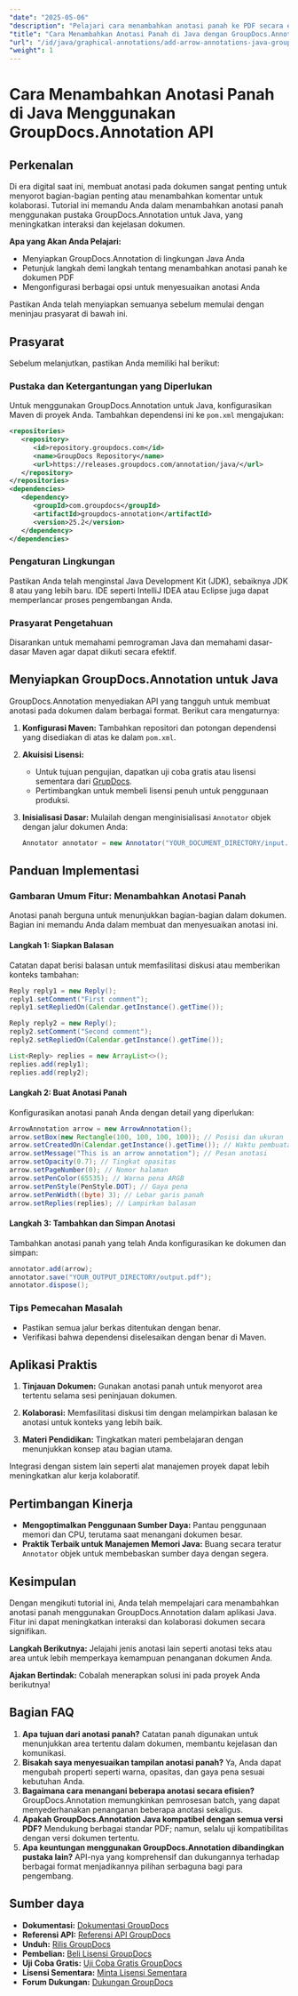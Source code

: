 ```yaml
---
"date": "2025-05-06"
"description": "Pelajari cara menambahkan anotasi panah ke PDF secara efisien menggunakan pustaka GroupDocs.Annotation untuk Java. Tingkatkan kejelasan dan kolaborasi dokumen."
"title": "Cara Menambahkan Anotasi Panah di Java dengan GroupDocs.Annotation API"
"url": "/id/java/graphical-annotations/add-arrow-annotations-java-groupdocs/"
"weight": 1
---
```


# Cara Menambahkan Anotasi Panah di Java Menggunakan GroupDocs.Annotation API

## Perkenalan

Di era digital saat ini, membuat anotasi pada dokumen sangat penting untuk menyorot bagian-bagian penting atau menambahkan komentar untuk kolaborasi. Tutorial ini memandu Anda dalam menambahkan anotasi panah menggunakan pustaka GroupDocs.Annotation untuk Java, yang meningkatkan interaksi dan kejelasan dokumen.

**Apa yang Akan Anda Pelajari:**
- Menyiapkan GroupDocs.Annotation di lingkungan Java Anda
- Petunjuk langkah demi langkah tentang menambahkan anotasi panah ke dokumen PDF
- Mengonfigurasi berbagai opsi untuk menyesuaikan anotasi Anda

Pastikan Anda telah menyiapkan semuanya sebelum memulai dengan meninjau prasyarat di bawah ini.

## Prasyarat

Sebelum melanjutkan, pastikan Anda memiliki hal berikut:

### Pustaka dan Ketergantungan yang Diperlukan
Untuk menggunakan GroupDocs.Annotation untuk Java, konfigurasikan Maven di proyek Anda. Tambahkan dependensi ini ke `pom.xml` mengajukan:

```xml
<repositories>
   <repository>
      <id>repository.groupdocs.com</id>
      <name>GroupDocs Repository</name>
      <url>https://releases.groupdocs.com/annotation/java/</url>
   </repository>
</repositories>
<dependencies>
   <dependency>
      <groupId>com.groupdocs</groupId>
      <artifactId>groupdocs-annotation</artifactId>
      <version>25.2</version>
   </dependency>
</dependencies>
```

### Pengaturan Lingkungan
Pastikan Anda telah menginstal Java Development Kit (JDK), sebaiknya JDK 8 atau yang lebih baru. IDE seperti IntelliJ IDEA atau Eclipse juga dapat memperlancar proses pengembangan Anda.

### Prasyarat Pengetahuan
Disarankan untuk memahami pemrograman Java dan memahami dasar-dasar Maven agar dapat diikuti secara efektif.

## Menyiapkan GroupDocs.Annotation untuk Java

GroupDocs.Annotation menyediakan API yang tangguh untuk membuat anotasi pada dokumen dalam berbagai format. Berikut cara mengaturnya:

1. **Konfigurasi Maven:**
   Tambahkan repositori dan potongan dependensi yang disediakan di atas ke dalam `pom.xml`.

2. **Akuisisi Lisensi:**
   - Untuk tujuan pengujian, dapatkan uji coba gratis atau lisensi sementara dari [GrupDocs](https://purchase.groupdocs.com/temporary-license/).
   - Pertimbangkan untuk membeli lisensi penuh untuk penggunaan produksi.

3. **Inisialisasi Dasar:**
   Mulailah dengan menginisialisasi `Annotator` objek dengan jalur dokumen Anda:

   ```java
   Annotator annotator = new Annotator("YOUR_DOCUMENT_DIRECTORY/input.pdf");
   ```

## Panduan Implementasi

### Gambaran Umum Fitur: Menambahkan Anotasi Panah
Anotasi panah berguna untuk menunjukkan bagian-bagian dalam dokumen. Bagian ini memandu Anda dalam membuat dan menyesuaikan anotasi ini.

#### Langkah 1: Siapkan Balasan 
Catatan dapat berisi balasan untuk memfasilitasi diskusi atau memberikan konteks tambahan:

```java
Reply reply1 = new Reply();
reply1.setComment("First comment");
reply1.setRepliedOn(Calendar.getInstance().getTime());

Reply reply2 = new Reply();
reply2.setComment("Second comment");
reply2.setRepliedOn(Calendar.getInstance().getTime());

List<Reply> replies = new ArrayList<>();
replies.add(reply1);
replies.add(reply2);
```

#### Langkah 2: Buat Anotasi Panah 
Konfigurasikan anotasi panah Anda dengan detail yang diperlukan:

```java
ArrowAnnotation arrow = new ArrowAnnotation();
arrow.setBox(new Rectangle(100, 100, 100, 100)); // Posisi dan ukuran
arrow.setCreatedOn(Calendar.getInstance().getTime()); // Waktu pembuatan
arrow.setMessage("This is an arrow annotation"); // Pesan anotasi
arrow.setOpacity(0.7); // Tingkat opasitas
arrow.setPageNumber(0); // Nomor halaman
arrow.setPenColor(65535); // Warna pena ARGB
arrow.setPenStyle(PenStyle.DOT); // Gaya pena
arrow.setPenWidth((byte) 3); // Lebar garis panah
arrow.setReplies(replies); // Lampirkan balasan
```

#### Langkah 3: Tambahkan dan Simpan Anotasi 
Tambahkan anotasi panah yang telah Anda konfigurasikan ke dokumen dan simpan:

```java
annotator.add(arrow);
annotator.save("YOUR_OUTPUT_DIRECTORY/output.pdf");
annotator.dispose();
```

### Tips Pemecahan Masalah
- Pastikan semua jalur berkas ditentukan dengan benar.
- Verifikasi bahwa dependensi diselesaikan dengan benar di Maven.

## Aplikasi Praktis

1. **Tinjauan Dokumen:**
   Gunakan anotasi panah untuk menyorot area tertentu selama sesi peninjauan dokumen.
   
2. **Kolaborasi:**
   Memfasilitasi diskusi tim dengan melampirkan balasan ke anotasi untuk konteks yang lebih baik.
3. **Materi Pendidikan:**
   Tingkatkan materi pembelajaran dengan menunjukkan konsep atau bagian utama.

Integrasi dengan sistem lain seperti alat manajemen proyek dapat lebih meningkatkan alur kerja kolaboratif.

## Pertimbangan Kinerja
- **Mengoptimalkan Penggunaan Sumber Daya:** Pantau penggunaan memori dan CPU, terutama saat menangani dokumen besar.
- **Praktik Terbaik untuk Manajemen Memori Java:** Buang secara teratur `Annotator` objek untuk membebaskan sumber daya dengan segera.

## Kesimpulan
Dengan mengikuti tutorial ini, Anda telah mempelajari cara menambahkan anotasi panah menggunakan GroupDocs.Annotation dalam aplikasi Java. Fitur ini dapat meningkatkan interaksi dan kolaborasi dokumen secara signifikan.

**Langkah Berikutnya:**
Jelajahi jenis anotasi lain seperti anotasi teks atau area untuk lebih memperkaya kemampuan penanganan dokumen Anda.

**Ajakan Bertindak:** Cobalah menerapkan solusi ini pada proyek Anda berikutnya!

## Bagian FAQ

1. **Apa tujuan dari anotasi panah?**
   Catatan panah digunakan untuk menunjukkan area tertentu dalam dokumen, membantu kejelasan dan komunikasi.
2. **Bisakah saya menyesuaikan tampilan anotasi panah?**
   Ya, Anda dapat mengubah properti seperti warna, opasitas, dan gaya pena sesuai kebutuhan Anda.
3. **Bagaimana cara menangani beberapa anotasi secara efisien?**
   GroupDocs.Annotation memungkinkan pemrosesan batch, yang dapat menyederhanakan penanganan beberapa anotasi sekaligus.
4. **Apakah GroupDocs.Annotation Java kompatibel dengan semua versi PDF?**
   Mendukung berbagai standar PDF; namun, selalu uji kompatibilitas dengan versi dokumen tertentu.
5. **Apa keuntungan menggunakan GroupDocs.Annotation dibandingkan pustaka lain?**
   API-nya yang komprehensif dan dukungannya terhadap berbagai format menjadikannya pilihan serbaguna bagi para pengembang.

## Sumber daya
- **Dokumentasi:** [Dokumentasi GroupDocs](https://docs.groupdocs.com/annotation/java/)
- **Referensi API:** [Referensi API GroupDocs](https://reference.groupdocs.com/annotation/java/)
- **Unduh:** [Rilis GroupDocs](https://releases.groupdocs.com/annotation/java/)
- **Pembelian:** [Beli Lisensi GroupDocs](https://purchase.groupdocs.com/buy)
- **Uji Coba Gratis:** [Uji Coba Gratis GroupDocs](https://releases.groupdocs.com/annotation/java/)
- **Lisensi Sementara:** [Minta Lisensi Sementara](https://purchase.groupdocs.com/temporary-license/)
- **Forum Dukungan:** [Dukungan GroupDocs](https://forum.groupdocs.com/c/annotation/)